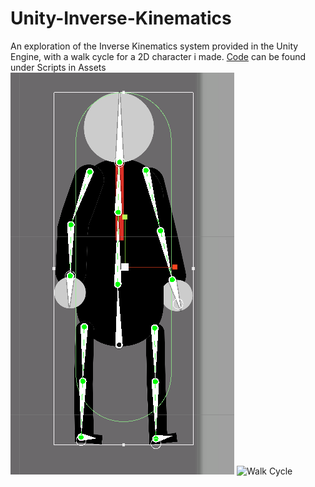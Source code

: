 # Unity-Inverse-Kinematics
 An exploration of the Inverse Kinematics system provided in the Unity Engine, with a walk cycle for a 2D character i made.
 [Code](https://github.com/JustColdToast/Inverse-Kinematics-Unity2D/tree/main/Assets/myAssets/Scripts) can be found under Scripts in Assets
 ![Skeleton](https://github.com/JustColdToast/Inverse-Kinematics-Unity2D/blob/main/Sample%20Images/Skeleton.png)
 ![Walk Cycle](https://github.com/JustColdToast/Inverse-Kinematics-Unity2D/tree/main/Sample%20Images/Walk_cycle.gif)
